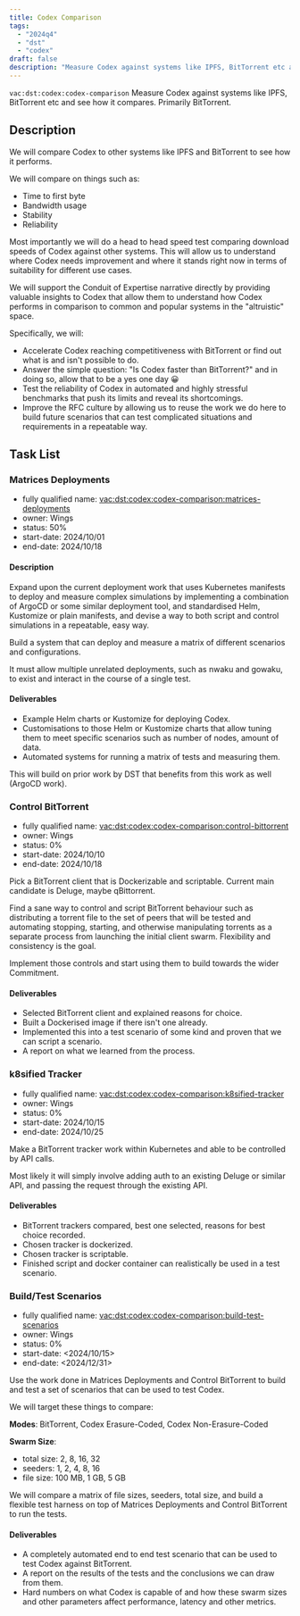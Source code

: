 ```yaml
---
title: Codex Comparison
tags:
  - "2024q4"
  - "dst"
  - "codex"
draft: false
description: "Measure Codex against systems like IPFS, BitTorrent etc and see how it compares. Primarily BitTorrent."
---
```


`vac:dst:codex:codex-comparison`
Measure Codex against systems like IPFS, BitTorrent etc and see how it compares. Primarily BitTorrent.
## Description
We will compare Codex to other systems like IPFS and BitTorrent 
to see how it performs.

We will compare on things such as:
* Time to first byte
* Bandwidth usage
* Stability
* Reliability

Most importantly we will do a head to head speed test
comparing download speeds of Codex against other systems.
This will allow us to understand where Codex needs improvement
and where it stands right now in terms of suitability for different use cases.

We will support the Conduit of Expertise narrative directly
by providing valuable insights to Codex
that allow them to understand how Codex performs
in comparison to common and popular systems in the "altruistic" space.

Specifically, we will:

* Accelerate Codex reaching competitiveness with BitTorrent or find out what is and isn't possible to do.
* Answer the simple question: "Is Codex faster than BitTorrent?"
  and in doing so, allow that to be a yes one day 😀
* Test the reliability of Codex in automated and highly stressful benchmarks
  that push its limits and reveal its shortcomings.
* Improve the RFC culture by allowing us to reuse the work we do here
  to build future scenarios that can test complicated situations
  and requirements in a repeatable way.

## Task List

### Matrices Deployments

* fully qualified name: <vac:dst:codex:codex-comparison:matrices-deployments>
* owner: Wings
* status: 50%
* start-date: 2024/10/01
* end-date: 2024/10/18

#### Description

Expand upon the current deployment work
that uses Kubernetes manifests
to deploy and measure complex simulations
by implementing a combination of ArgoCD or some similar deployment tool,
and standardised Helm, Kustomize or plain manifests,
and devise a way to both script and control simulations
in a repeatable, easy way.

Build a system that can deploy and measure
a matrix of different scenarios and configurations.

It must allow multiple unrelated deployments,
such as nwaku and gowaku, to exist and interact
in the course of a single test.

#### Deliverables
* Example Helm charts or Kustomize for deploying Codex.
* Customisations to those Helm or Kustomize charts that allow tuning them to meet specific scenarios such as number of nodes, amount of data.
* Automated systems for running a matrix of tests and measuring them.

This will build on prior work by DST that benefits from this work as well (ArgoCD work).

### Control BitTorrent

* fully qualified name: <vac:dst:codex:codex-comparison:control-bittorrent>
* owner: Wings
* status: 0%
* start-date: 2024/10/10
* end-date: 2024/10/18

Pick a BitTorrent client that is Dockerizable and scriptable. Current main candidate is Deluge, maybe qBittorrent.

Find a sane way to control and script BitTorrent behaviour 
such as distributing a torrent file to the set of peers 
that will be tested and automating stopping, starting, and otherwise manipulating torrents
as a separate process from launching the initial client swarm. Flexibility and consistency is the goal.

Implement those controls and start using them to build towards the wider Commitment.

#### Deliverables

* Selected BitTorrent client and explained reasons for choice.
* Built a Dockerised image if there isn't one already.
* Implemented this into a test scenario of some kind and proven that we can script a scenario.
* A report on what we learned from the process.

### k8sified Tracker

* fully qualified name: <vac:dst:codex:codex-comparison:k8sified-tracker>
* owner: Wings
* status: 0%
* start-date: 2024/10/15
* end-date: 2024/10/25

Make a BitTorrent tracker work within Kubernetes and able to be controlled by API calls.

Most likely it will simply involve adding auth to an existing Deluge or similar API, and passing the request through the existing API.

#### Deliverables

* BitTorrent trackers compared, best one selected, reasons for best choice recorded.
* Chosen tracker is dockerized.
* Chosen tracker is scriptable.
* Finished script and docker container can realistically be used in a test scenario.

### Build/Test Scenarios

* fully qualified name: <vac:dst:codex:codex-comparison:build-test-scenarios>
* owner: Wings
* status: 0%
* start-date: <2024/10/15>
* end-date: <2024/12/31>

Use the work done in Matrices Deployments and Control BitTorrent to build and test a set of scenarios that can be used to test Codex.

We will target these things to compare:

**Modes**: BitTorrent, Codex Erasure-Coded, Codex Non-Erasure-Coded

**Swarm Size**:
  * total size: 2, 8, 16, 32
  * seeders: 1, 2, 4, 8, 16
  * file size: 
      100
     MB, 
      1
     GB, 
      5
     GB

We will compare a matrix of file sizes, seeders, total size, and build a flexible test harness on top of Matrices Deployments and Control BitTorrent to run the tests.

#### Deliverables

* A completely automated end to end test scenario that can be used to test Codex against BitTorrent.
* A report on the results of the tests and the conclusions we can draw from them.
* Hard numbers on what Codex is capable of and how these swarm sizes and other parameters affect performance, latency and other metrics.
